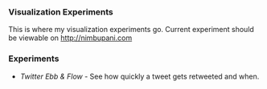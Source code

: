 ### Visualization Experiments

This is where my visualization experiments go. Current experiment should be viewable on http://nimbupani.com

### Experiments
- *Twitter Ebb & Flow* - See how quickly a tweet gets retweeted and when. 